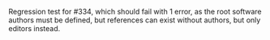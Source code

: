 Regression test for #334, which should fail with 1 error, as the root software authors must be defined, but references can exist without authors, but only editors instead.